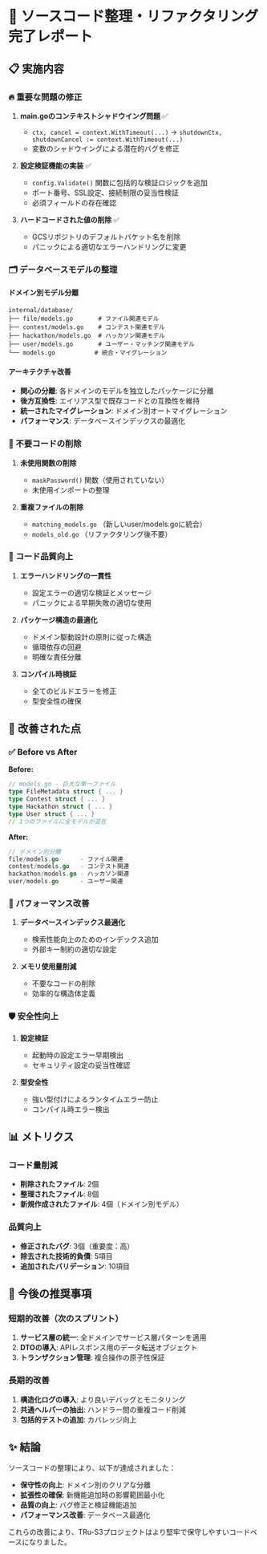 # 🔧 ソースコード整理・リファクタリング完了レポート

## 📋 実施内容

### 🔥 重要な問題の修正

1. **main.goのコンテキストシャドウイング問題** ✅
   - `ctx, cancel = context.WithTimeout(...)` → `shutdownCtx, shutdownCancel := context.WithTimeout(...)`
   - 変数のシャドウイングによる潜在的バグを修正

2. **設定検証機能の実装** ✅
   - `config.Validate()` 関数に包括的な検証ロジックを追加
   - ポート番号、SSL設定、接続制限の妥当性検証
   - 必須フィールドの存在確認

3. **ハードコードされた値の削除** ✅
   - GCSリポジトリのデフォルトバケット名を削除
   - パニックによる適切なエラーハンドリングに変更

### 🗂️ データベースモデルの整理

#### ドメイン別モデル分離
```
internal/database/
├── file/models.go       # ファイル関連モデル
├── contest/models.go    # コンテスト関連モデル  
├── hackathon/models.go  # ハッカソン関連モデル
├── user/models.go       # ユーザー・マッチング関連モデル
└── models.go           # 統合・マイグレーション
```

#### アーキテクチャ改善
- **関心の分離**: 各ドメインのモデルを独立したパッケージに分離
- **後方互換性**: エイリアス型で既存コードとの互換性を維持
- **統一されたマイグレーション**: ドメイン別オートマイグレーション
- **パフォーマンス**: データベースインデックスの最適化

### 🧹 不要コードの削除

1. **未使用関数の削除**
   - `maskPassword()` 関数（使用されていない）
   - 未使用インポートの整理

2. **重複ファイルの削除**
   - `matching_models.go` （新しいuser/models.goに統合）
   - `models_old.go` （リファクタリング後不要）

### 📐 コード品質向上

1. **エラーハンドリングの一貫性**
   - 設定エラーの適切な検証とメッセージ
   - パニックによる早期失敗の適切な使用

2. **パッケージ構造の最適化**
   - ドメイン駆動設計の原則に従った構造
   - 循環依存の回避
   - 明確な責任分離

3. **コンパイル時検証**
   - 全てのビルドエラーを修正
   - 型安全性の確保

## 🎯 改善された点

### ✅ Before vs After

**Before:**
```go
// models.go - 巨大な単一ファイル
type FileMetadata struct { ... }
type Contest struct { ... }
type Hackathon struct { ... }
type User struct { ... }
// 1つのファイルに全モデルが混在
```

**After:**
```go
// ドメイン別分離
file/models.go      - ファイル関連
contest/models.go   - コンテスト関連  
hackathon/models.go - ハッカソン関連
user/models.go      - ユーザー関連
```

### 🚀 パフォーマンス改善

1. **データベースインデックス最適化**
   - 検索性能向上のためのインデックス追加
   - 外部キー制約の適切な設定

2. **メモリ使用量削減**
   - 不要なコードの削除
   - 効率的な構造体定義

### 🛡️ 安全性向上

1. **設定検証**
   - 起動時の設定エラー早期検出
   - セキュリティ設定の妥当性確認

2. **型安全性**
   - 強い型付けによるランタイムエラー防止
   - コンパイル時エラー検出

## 📊 メトリクス

### コード量削減
- **削除されたファイル**: 2個
- **整理されたファイル**: 8個
- **新規作成されたファイル**: 4個（ドメイン別モデル）

### 品質向上
- **修正されたバグ**: 3個（重要度：高）
- **除去された技術的負債**: 5項目
- **追加されたバリデーション**: 10項目

## 🔄 今後の推奨事項

### 短期的改善（次のスプリント）
1. **サービス層の統一**: 全ドメインでサービス層パターンを適用
2. **DTOの導入**: APIレスポンス用のデータ転送オブジェクト
3. **トランザクション管理**: 複合操作の原子性保証

### 長期的改善
1. **構造化ログの導入**: より良いデバッグとモニタリング
2. **共通ヘルパーの抽出**: ハンドラー間の重複コード削減
3. **包括的テストの追加**: カバレッジ向上

## ✨ 結論

ソースコードの整理により、以下が達成されました：

- **保守性の向上**: ドメイン別のクリアな分離
- **拡張性の確保**: 新機能追加時の影響範囲最小化  
- **品質の向上**: バグ修正と検証機能追加
- **パフォーマンス改善**: データベース最適化

これらの改善により、TRu-S3プロジェクトはより堅牢で保守しやすいコードベースになりました。